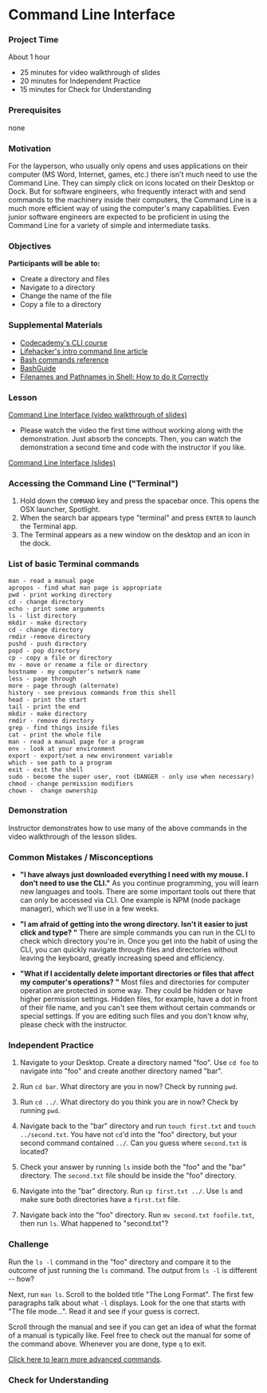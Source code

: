 # Command Line Interface

### Project Time

About 1 hour
- 25 minutes for video walkthrough of slides
- 20 minutes for Independent Practice
- 15 minutes for Check for Understanding

### Prerequisites
none

### Motivation

For the layperson, who usually only opens and uses applications on their computer (MS Word, Internet, games, etc.) there isn't much need to use the Command Line. They can simply click on icons located on their Desktop or Dock. But for software engineers, who frequently interact with and send commands to the machinery inside their computers, the Command Line is a much more efficient way of using the computer's many capabilities. Even junior software engineers are expected to be proficient in using the Command Line for a variety of simple and intermediate tasks.

### Objectives

**Participants will be able to:**
- Create a directory and files
- Navigate to a directory
- Change the name of the file
- Copy a file to a directory

### Supplemental Materials

- [Codecademy's CLI course](https://www.codecademy.com/learn/learn-the-command-line)
- [Lifehacker's intro command line article](http://lifehacker.com/5633909/who-needs-a-mouse-learn-to-use-the-command-line-for-almost-anything)
- [Bash commands reference](https://ss64.com/bash/)
- [BashGuide](http://mywiki.wooledge.org/BashGuide)
- [Filenames and Pathnames in Shell: How to do it Correctly](https://www.dwheeler.com/essays/filenames-in-shell.html)

### Lesson

[Command Line Interface (video walkthrough of slides)](https://drive.google.com/open?id=1ELQmWotq5CefBojysrHnqcDNV0xXutDx)
- Please watch the video the first time without working along with the demonstration. Just absorb the concepts. Then, you can watch the demonstration a second time and code with the instructor if you like.

[Command Line Interface (slides)](https://docs.google.com/presentation/d/1INKaWqRQy79seTNmRUT444e0jSDbog8NB0maeCQoGm4/edit?usp=sharing)

### Accessing the Command Line ("Terminal")
1. Hold down the `COMMAND` key and press the spacebar once. This opens the OSX launcher, Spotlight.
2. When the search bar appears type "terminal" and press `ENTER` to launch the Terminal app.
3. The Terminal appears as a new window on the desktop and an icon in the dock.

### List of basic Terminal commands

	man - read a manual page
	apropos - find what man page is appropriate
	pwd - print working directory
	cd - change directory
	echo - print some arguments
	ls - list directory
	mkdir - make directory
	cd - change directory
	rmdir -remove directory
	pushd - push directory
	popd - pop directory
	cp - copy a file or directory
	mv - move or rename a file or directory
	hostname - my computer’s network name
	less - page through
	more - page through (alternate)
	history - see previous commands from this shell
	head - print the start
	tail - print the end
	mkdir - make directory
	rmdir - remove directory
	grep - find things inside files
	cat - print the whole file
	man - read a manual page for a program
	env - look at your environment
	export - export/set a new environment variable
	which - see path to a program
	exit - exit the shell
	sudo - become the super user, root (DANGER - only use when necessary)
	chmod - change permission modifiers
	chown -  change ownership

### Demonstration

Instructor demonstrates how to use many of the above commands in the video walkthrough of the lesson slides.

### Common Mistakes / Misconceptions

- **"I have always just downloaded everything I need with my mouse. I don't need to use the CLI."** As you continue programming, you will learn new languages and tools. There are some important tools out there that can only be accessed via CLI. One example is NPM (node package manager), which we'll use in a few weeks.

- **"I am afraid of getting into the wrong directory. Isn't it easier to just click and type? "** There are simple commands you can run in the CLI to check which directory you're in. Once you get into the habit of using the CLI, you can quickly navigate through files and directories without leaving the keyboard, greatly increasing speed and efficiency.

- **"What if I accidentally delete important directories or files that affect my computer's operations? "** Most files and directories for computer operation are protected in some way. They could be hidden or have higher permission settings. Hidden files, for example, have a dot in front of their file name, and you can't see them without certain commands or special settings. If you are editing such files and you don't know why, please check with the instructor.


### Independent Practice

1. Navigate to your Desktop. Create a directory named "foo". Use `cd foo` to navigate into "foo" and create another directory named "bar".

2. Run `cd bar`. What directory are you in now? Check by running `pwd`.

3. Run `cd ../`. What directory do you think you are in now? Check by running `pwd`.

4. Navigate back to the "bar" directory and run `touch first.txt` and `touch ../second.txt`. You have not `cd`'d into the "foo" directory, but your second command contained `../`. Can you guess where `second.txt` is located?

5. Check your answer by running `ls` inside both the "foo" and the "bar" directory. The `second.txt` file should be inside the "foo" directory.

6. Navigate into the "bar" directory. Run `cp first.txt ../`. Use `ls` and make sure both directories have a `first.txt` file.

7. Navigate back into the "foo" directory. Run `mv second.txt foofile.txt`, then run `ls`. What happened to "second.txt"?


### Challenge

Run the `ls -l` command in the "foo" directory and compare it to the outcome of just running the `ls` command. The output from `ls -l` is different -- how?

Next, run `man ls`. Scroll to the bolded title "The Long Format". The first few paragraphs talk about what `-l` displays. Look for the one that starts with "The file mode...". Read it and see if your guess is correct.

Scroll through the manual and see if you can get an idea of what the format of a manual is typically like. Feel free to check out the manual for some of the command above. Whenever you are done, type `q` to exit.

[Click here to learn more advanced commands](https://github.com/Techtonica/curriculum/blob/master/command-line/command-line-advanced.md).

### Check for Understanding
